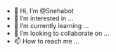 - 👋 Hi, I’m @Snehabot
- 👀 I’m interested in ...
- 🌱 I’m currently learning ...
- 💞️ I’m looking to collaborate on ...
- 📫 How to reach me ...

<!---
Snehabot/Snehabot is a ✨ special ✨ repository because its `README.md` (this file) appears on your GitHub profile.
You can click the Preview link to take a look at your changes.
--->
